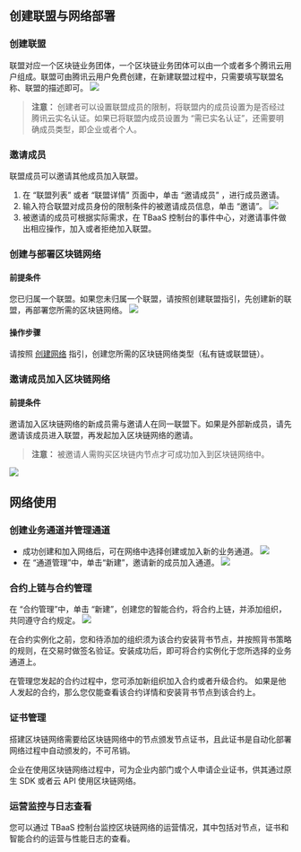 ## 创建联盟与网络部署

### 创建联盟

联盟对应一个区块链业务团体，一个区块链业务团体可以由一个或者多个腾讯云用户组成。联盟可由腾讯云用户免费创建，在新建联盟过程中，只需要填写联盟名称、联盟的描述即可。
![](https://main.qcloudimg.com/raw/5934187a9764184a945eedc2ab2407b6.png)

> **注意：**
> 创建者可以设置联盟成员的限制，将联盟内的成员设置为是否经过腾讯云实名认证。如果已将联盟内成员设置为 “需已实名认证”，还需要明确成员类型，即企业或者个人。

### 邀请成员

联盟成员可以邀请其他成员加入联盟。
1. 在 “联盟列表” 或者 “联盟详情” 页面中，单击 “邀请成员” ，进行成员邀请。
2. 输入符合联盟对成员身份的限制条件的被邀请成员信息，单击 “邀请”。
	![](https://main.qcloudimg.com/raw/2e5b9ac6aef2a4a5742bf2ff1611521c.png)
3. 被邀请的成员可根据实际需求，在 TBaaS 控制台的事件中心，对邀请事件做出相应操作，加入或者拒绝加入联盟。

### 创建与部署区块链网络

#### 前提条件

您已归属一个联盟。如果您未归属一个联盟，请按照创建联盟指引，先创建新的联盟，再部署您所需的区块链网络。
![](https://main.qcloudimg.com/raw/57af65bb024ddfd6c39da4ea67584b22.png)

#### 操作步骤

请按照 [创建网络](https://cloud.tencent.com/document/product/663/30271) 指引，创建您所需的区块链网络类型（私有链或联盟链）。

### 邀请成员加入区块链网络

#### 前提条件

邀请加入区块链网络的新成员需与邀请人在同一联盟下。如果是外部新成员，请先邀请该成员进入联盟，再发起加入区块链网络的邀请。
> **注意：**
> 被邀请人需购买区块链内节点才可成功加入到区块链网络中。

![](https://main.qcloudimg.com/raw/43a0337c50c2f36085b6fa796761273a.png)

## 网络使用

### 创建业务通道并管理通道

- 成功创建和加入网络后，可在网络中选择创建或加入新的业务通道。
	![](https://main.qcloudimg.com/raw/5a658013386f016528058b5fe22ae8bf.png)
- 在 “通道管理”中，单击“新建”，邀请新的成员加入通道。
	![](https://main.qcloudimg.com/raw/142a5ac177dd64e201281e68bd6aba80.png)

### 合约上链与合约管理

在 “合约管理”中，单击 “新建”，创建您的智能合约，将合约上链，并添加组织，共同遵守合约规定。
![](https://main.qcloudimg.com/raw/71e8657e2573a73076ca85d28d34a6fc.png)

在合约实例化之前，您和待添加的组织须为该合约安装背书节点，并按照背书策略的规则，在交易时做签名验证。安装成功后，即可将合约实例化于您所选择的业务通道上。

在管理您发起的合约过程中，您可添加新组织加入合约或者升级合约。 如果是他人发起的合约，那么您仅能查看该合约详情和安装背书节点到该合约上。 

### 证书管理

搭建区块链网络需要给区块链网络中的节点颁发节点证书，且此证书是自动化部署网络过程中自动颁发的，不可吊销。

企业在使用区块链网络过程中，可为企业内部门或个人申请企业证书，供其通过原生 SDK 或者云 API 使用区块链网络。

### 运营监控与日志查看

您可以通过 TBaaS 控制台监控区块链网络的运营情况，其中包括对节点，证书和智能合约的运营与性能日志的查看。


